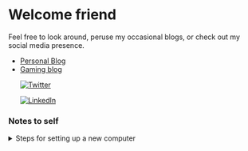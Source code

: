 # Welcome friend

Feel free to look around, peruse my occasional blogs, or check out my social media presence.

* [Personal Blog](https://www.deconflations.com/)  
* [Gaming blog](https://dgkimpton.github.io/reaction/)  

&nbsp;&nbsp;&nbsp;&nbsp;&nbsp;&nbsp;[![Twitter](https://img.shields.io/twitter/follow/dgkimpton?style=social)](https://twitter.com/dgkimpton)  

&nbsp;&nbsp;&nbsp;&nbsp;&nbsp;&nbsp;[![LinkedIn](https://static-exp1.licdn.com/scds/common/u/images/logos/linkedin/logo_linkedin_93x21_v2.png)](https://www.linkedin.com/in/dgkimpton/)


### Notes to self
<details><summary>Steps for setting up a new computer </summary>
clone this repo into home directory  
```
ssh-keygen -t ed25519 -C "dgkimpton@gmail.com"
```
enter `~/.ssh/github`
```
eval "$(ssh-agent -s)"
ssh-add ~/.ssh/github
git clone git@github.com:dgkimpton/dgkimpton.git
cat ~/dgkimpton/bashrc-extension >> ~/.bashrc
echo '~/.ssh/github' >> ~/dgkimpton/ssh-key-list
source ~/.bashrc
```
To add more ssh-keys be sure to add the keyfile path to the ssh-key-list on a new line
</details>
